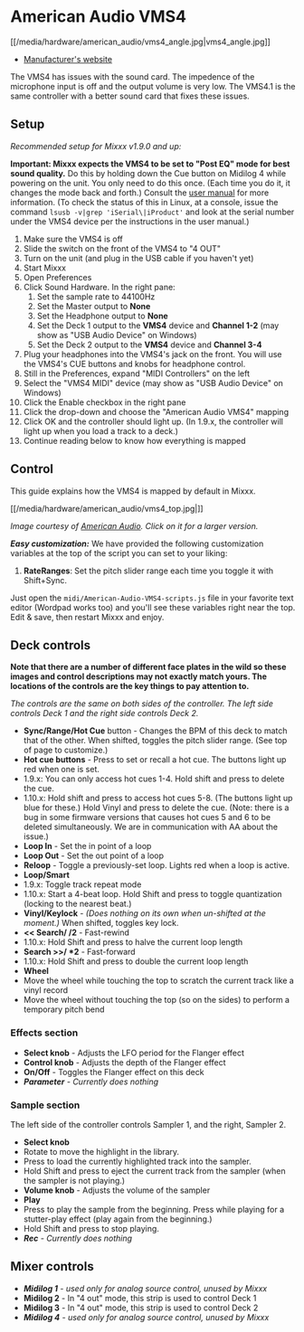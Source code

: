 # American Audio VMS4

[[/media/hardware/american_audio/vms4_angle.jpg|vms4\_angle.jpg]]

  - [Manufacturer's website](http://www.adj.com/vms4-1)

The VMS4 has issues with the sound card. The impedence of the microphone
input is off and the output volume is very low. The VMS4.1 is the same
controller with a better sound card that fixes these issues.

## Setup

*Recommended setup for Mixxx v1.9.0 and up:*

**Important: Mixxx expects the VMS4 to be set to "Post EQ" mode for best
sound quality.** Do this by holding down the Cue button on Midilog 4
while powering on the unit. You only need to do this once. (Each time
you do it, it changes the mode back and forth.) Consult the [user
manual](http://vms4dj.com/Files/vms4.pdf) for more information. (To
check the status of this in Linux, at a console, issue the command
`lsusb -v|grep 'iSerial\|iProduct'` and look at the serial number under
the VMS4 device per the instructions in the user manual.)

1.  Make sure the VMS4 is off
2.  Slide the switch on the front of the VMS4 to "4 OUT"
3.  Turn on the unit (and plug in the USB cable if you haven't yet)
4.  Start Mixxx
5.  Open Preferences
6.  Click Sound Hardware. In the right pane:
    1.  Set the sample rate to 44100Hz
    2.  Set the Master output to **None**
    3.  Set the Headphone output to **None**
    4.  Set the Deck 1 output to the **VMS4** device and **Channel 1-2**
        (may show as "USB Audio Device" on Windows)
    5.  Set the Deck 2 output to the **VMS4** device and **Channel 3-4**
7.  Plug your headphones into the VMS4's jack on the front. You will use
    the VMS4's CUE buttons and knobs for headphone control.
8.  Still in the Preferences, expand "MIDI Controllers" on the left
9.  Select the "VMS4 MIDI" device (may show as "USB Audio Device" on
    Windows)
10. Click the Enable checkbox in the right pane
11. Click the drop-down and choose the "American Audio VMS4" mapping
12. Click OK and the controller should light up. (In 1.9.x, the
    controller will light up when you load a track to a deck.)
13. Continue reading below to know how everything is mapped

## Control

This guide explains how the VMS4 is mapped by default in Mixxx.

[[/media/hardware/american_audio/vms4_top.jpg|]]

*Image courtesy of [American Audio](http://www.adjaudio.com/). Click on
it for a larger version.*

***Easy customization:*** We have provided the following customization
variables at the top of the script you can set to your liking:

1.  **RateRanges**: Set the pitch slider range each time you toggle it
    with Shift+Sync.

Just open the `midi/American-Audio-VMS4-scripts.js` file in your
favorite text editor (Wordpad works too) and you'll see these variables
right near the top. Edit & save, then restart Mixxx and enjoy.

## Deck controls

**Note that there are a number of different face plates in the wild so
these images and control descriptions may not exactly match yours. The
locations of the controls are the key things to pay attention to.**

*The controls are the same on both sides of the controller. The left
side controls Deck 1 and the right side controls Deck 2.*

  - **Sync/Range/Hot Cue** button - Changes the BPM of this deck to
    match that of the other. When shifted, toggles the pitch slider
    range. (See top of page to customize.)
  - **Hot cue buttons** - Press to set or recall a hot cue. The buttons
    light up red when one is set.
  - 1.9.x: You can only access hot cues 1-4. Hold shift and press to
    delete the cue.
  - 1.10.x: Hold shift and press to access hot cues 5-8. (The buttons
    light up blue for these.) Hold Vinyl and press to delete the cue.
    (Note: there is a bug in some firmware versions that causes hot cues
    5 and 6 to be deleted simultaneously. We are in communication with
    AA about the issue.)
  - **Loop In** - Set the in point of a loop
  - **Loop Out** - Set the out point of a loop
  - **Reloop** - Toggle a previously-set loop. Lights red when a loop is
    active.
  - **Loop/Smart**
  - 1.9.x: Toggle track repeat mode
  - 1.10.x: Start a 4-beat loop. Hold Shift and press to toggle
    quantization (locking to the nearest beat.)
  - **Vinyl/Keylock** - *(Does nothing on its own when un-shifted at the
    moment.)* When shifted, toggles key lock.
  - **\<\< Search/ /2** - Fast-rewind
  - 1.10.x: Hold Shift and press to halve the current loop length
  - **Search \>\>/ \*2** - Fast-forward
  - 1.10.x: Hold Shift and press to double the current loop length
  - **Wheel**
  - Move the wheel while touching the top to scratch the current track
    like a vinyl record
  - Move the wheel without touching the top (so on the sides) to perform
    a temporary pitch bend

### Effects section

  - **Select knob** - Adjusts the LFO period for the Flanger effect
  - **Control knob** - Adjusts the depth of the Flanger effect
  - **On/Off** - Toggles the Flanger effect on this deck
  - ***Parameter** - Currently does nothing*

### Sample section

The left side of the controller controls Sampler 1, and the right,
Sampler 2.

  - **Select knob**
  - Rotate to move the highlight in the library.
  - Press to load the currently highlighted track into the sampler.
  - Hold Shift and press to eject the current track from the sampler
    (when the sampler is not playing.)
  - **Volume knob** - Adjusts the volume of the sampler
  - **Play**
  - Press to play the sample from the beginning. Press while playing for
    a stutter-play effect (play again from the beginning.)
  - Hold Shift and press to stop playing.
  - ***Rec** - Currently does nothing*

## Mixer controls

  - ***Midilog 1** - used only for analog source control, unused by
    Mixxx*
  - **Midilog 2** - In "4 out" mode, this strip is used to control Deck
    1
  - **Midilog 3** - In "4 out" mode, this strip is used to control Deck
    2
  - ***Midilog 4** - used only for analog source control, unused by
    Mixxx*

